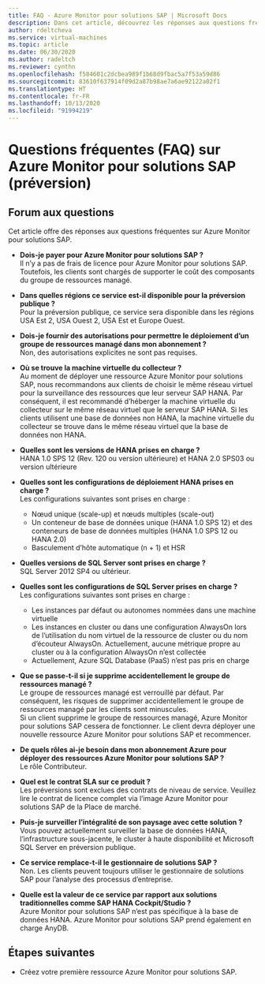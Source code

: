 ```yaml
---
title: FAQ - Azure Monitor pour solutions SAP | Microsoft Docs
description: Dans cet article, découvrez les réponses aux questions fréquentes sur Azure Monitor pour solutions SAP.
author: rdeltcheva
ms.service: virtual-machines
ms.topic: article
ms.date: 06/30/2020
ms.author: radeltch
ms.reviewer: cynthn
ms.openlocfilehash: f584601c2dcbea989f1b68d9fbac5a7f53a59d86
ms.sourcegitcommit: 83610f637914f09d2a87b98ae7a6ae92122a02f1
ms.translationtype: HT
ms.contentlocale: fr-FR
ms.lasthandoff: 10/13/2020
ms.locfileid: "91994219"
---
```

# <a name="azure-monitor-for-sap-solutions-faq-preview"></a>Questions fréquentes (FAQ) sur Azure Monitor pour solutions SAP (préversion)
## <a name="frequently-asked-questions"></a>Forum aux questions

Cet article offre des réponses aux questions fréquentes sur Azure Monitor pour solutions SAP.  

 - **Dois-je payer pour Azure Monitor pour solutions SAP ?**  
Il n’y a pas de frais de licence pour Azure Monitor pour solutions SAP.  
Toutefois, les clients sont chargés de supporter le coût des composants du groupe de ressources managé.  

 - **Dans quelles régions ce service est-il disponible pour la préversion publique ?**  
Pour la préversion publique, ce service sera disponible dans les régions USA Est 2, USA Ouest 2, USA Est et Europe Ouest.  

 - **Dois-je fournir des autorisations pour permettre le déploiement d’un groupe de ressources managé dans mon abonnement ?**  
Non, des autorisations explicites ne sont pas requises.  

 - **Où se trouve la machine virtuelle du collecteur ?**  
Au moment de déployer une ressource Azure Monitor pour solutions SAP, nous recommandons aux clients de choisir le même réseau virtuel pour la surveillance des ressources que leur serveur SAP HANA. Par conséquent, il est recommandé d’héberger la machine virtuelle du collecteur sur le même réseau virtuel que le serveur SAP HANA. Si les clients utilisent une base de données non HANA, la machine virtuelle du collecteur se trouve dans le même réseau virtuel que la base de données non HANA.  

 - **Quelles sont les versions de HANA prises en charge ?**  
HANA 1.0 SPS 12 (Rev. 120 ou version ultérieure) et HANA 2.0 SPS03 ou version ultérieure  

 - **Quelles sont les configurations de déploiement HANA prises en charge ?**  
Les configurations suivantes sont prises en charge :
   - Nœud unique (scale-up) et nœuds multiples (scale-out)  
   - Un conteneur de base de données unique (HANA 1.0 SPS 12) et des conteneurs de base de données multiples (HANA 1.0 SPS 12 ou HANA 2.0)  
   - Basculement d’hôte automatique (n + 1) et HSR  

 - **Quelles versions de SQL Server sont prises en charge ?**  
SQL Server 2012 SP4 ou ultérieur.  

 - **Quelles sont les configurations de SQL Server prises en charge ?**  
Les configurations suivantes sont prises en charge :
   - Les instances par défaut ou autonomes nommées dans une machine virtuelle  
   - Les instances en cluster ou dans une configuration AlwaysOn lors de l’utilisation du nom virtuel de la ressource de cluster ou du nom d’écouteur AlwaysOn. Actuellement, aucune métrique propre au cluster ou à la configuration AlwaysOn n’est collectée    
   - Actuellement, Azure SQL Database (PaaS) n’est pas pris en charge  

 - **Que se passe-t-il si je supprime accidentellement le groupe de ressources managé ?**  
Le groupe de ressources managé est verrouillé par défaut. Par conséquent, les risques de supprimer accidentellement le groupe de ressources managé par les clients sont minuscules.  
Si un client supprime le groupe de ressources managé, Azure Monitor pour solutions SAP cessera de fonctionner. Le client devra déployer une nouvelle ressource Azure Monitor pour solutions SAP et recommencer.  

 - **De quels rôles ai-je besoin dans mon abonnement Azure pour déployer des ressources Azure Monitor pour solutions SAP ?**  
Le rôle Contributeur.  

 - **Quel est le contrat SLA sur ce produit ?**  
Les préversions sont exclues des contrats de niveau de service. Veuillez lire le contrat de licence complet via l’image Azure Monitor pour solutions SAP de la Place de marché.  

 - **Puis-je surveiller l’intégralité de son paysage avec cette solution ?**  
Vous pouvez actuellement surveiller la base de données HANA, l’infrastructure sous-jacente, le cluster à haute disponibilité et Microsoft SQL Server en préversion publique.  

 - **Ce service remplace-t-il le gestionnaire de solutions SAP ?**  
Non. Les clients peuvent toujours utiliser le gestionnaire de solutions SAP pour l’analyse des processus d’entreprise.  

 - **Quelle est la valeur de ce service par rapport aux solutions traditionnelles comme SAP HANA Cockpit/Studio ?**  
Azure Monitor pour solutions SAP n’est pas spécifique à la base de données HANA. Azure Monitor pour solutions SAP prend également en charge AnyDB.  

## <a name="next-steps"></a>Étapes suivantes

- Créez votre première ressource Azure Monitor pour solutions SAP.
